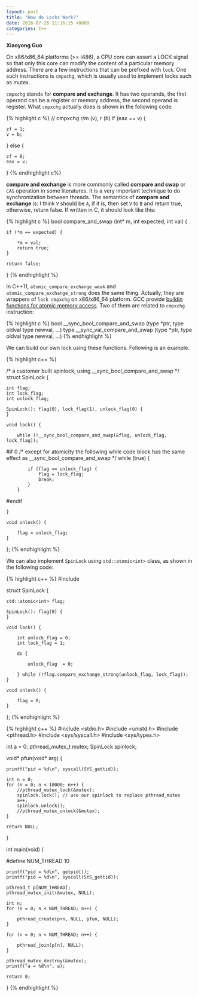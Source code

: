 ```yaml
---
layout: post
title: "How do Locks Work?"
date: 2016-07-26 11:16:15 +0800
categories: C++
---
```


**Xiaoyong Guo**


On x86/x86\_64 platforms (>= i486), 
a CPU core can assert a LOCK signal so that only this core 
can modify the content of a particular memory address.
There are a few instructions that can be prefixed with `lock`.
One such instructions is `cmpxchg`, which is usually used to implement locks
such as mutex.

`cmpxchg` stands for **compare and exchange**. 
It has two operands, the first operand can be a register or memory address,
the second operand is register. What `cmpxchg` actually does is shown in the following code:

{% highlight c %}
// cmpxchg r/m (v), r (b)
if (eax == v) {

    zf = 1;
    v = b;

} else {

    zf = 0;
    eax = v;
}
{% endhighlight c%}

**compare and exchange** is more commonly called  **compare and swap** or `CAS` operation in some literatures.
It is a very important technique to do synchronization between threads.
The semantics of **compare and exchange** is: I think `V` should be `A`, if it is, 
then set `V` to `B` and return true, otherwise, return false. If written in C, it should
look like this:

{% highlight c %}
bool compare_and_swap (int* m, int expected, int val) {

    if (*m == expected) {

        *m = val;
        return true;
    }

    return false;
}
{% endhighlight %}

In C++11, `atomic_compare_exchange_weak` and `atomic_compare_exchange_strong`
does the same thing. Actually, they are wrappers of `lock cmpxchg` on x86/x86_64 platform.
GCC provide [buildin functions for atomic memory access](https://gcc.gnu.org/onlinedocs/gcc-4.1.2/gcc/Atomic-Builtins.html).
Two of them are related to `cmpxchg` instruction:

{% highlight c %}
bool __sync_bool_compare_and_swap (type *ptr, type oldval type newval, ...)
type __sync_val_compare_and_swap (type *ptr, type oldval type newval, ...)
{% endhighlight %}

We can build our own lock using these functions. Following is an example.

{% highlight c++ %}

/* a customer built spinlock, using __sync_bool_compare_and_swap */
struct SpinLock {

    int flag;
    int lock_flag;
    int unlock_flag;

    SpinLock(): flag(0), lock_flag(1), unlock_flag(0) {
    }

    void lock() {

        while (!__sync_bool_compare_and_swap(&flag, unlock_flag, lock_flag));

#if 0
        /* except for atomicity
           the following while code block has the same effect 
           as __sync_bool_compare_and_swap */
        while (true) {

            if (flag == unlock_flag) {
                flag = lock_flag;
                break;
            }
        }
#endif

    }

    void unlock() {

        flag = unlock_flag;
    }
};
{% endhighlight %}

We can also implement `SpinLock` using `std::atomic<int>` class, as shown 
in the following code:

{% highlight c++ %}
#include <atomic>

struct SpinLock {

    std::atomic<int> flag;

    SpinLock(): flag(0) {
    }

    void lock() {

        int unlock_flag = 0;
        int lock_flag = 1;

        do {

            unlock_flag  = 0;

        } while (!flag.compare_exchange_strong(unlock_flag, lock_flag));
    }

    void unlock() {

        flag = 0;
    }
};
{% endhighlight %}

{% highlight c++ %}
#include <stdio.h>
#include <unistd.h>
#include <pthread.h>
#include <sys/syscall.h>
#include <sys/types.h>

int a = 0;
pthread_mutex_t mutex;
SpinLock spinlock;

void* pfun(void* arg) {

    printf("pid = %d\n", syscall(SYS_gettid));

    int n = 0;
    for (n = 0; n < 10000; n++) {
        //pthread_mutex_lock(&mutex);
        spinlock.lock(); // use our spinlock to replace pthread_mutex
        a++;
        spinlock.unlock();
        //pthread_mutex_unlock(&mutex);
    }

    return NULL;
}

int main(void) {

#define NUM_THREAD 10

    printf("pid = %d\n", getpid());
    printf("pid = %d\n", syscall(SYS_gettid));

    pthread_t p[NUM_THREAD];
    pthread_mutex_init(&mutex, NULL);

    int n;
    for (n = 0; n < NUM_THREAD; n++) {

        pthread_create(p+n, NULL, pfun, NULL);
    }

    for (n = 0; n < NUM_THREAD; n++) {

        pthread_join(p[n], NULL);
    }

    pthread_mutex_destroy(&mutex);
    printf("a = %d\n", a);

    return 0;
}
{% endhighlight %}
